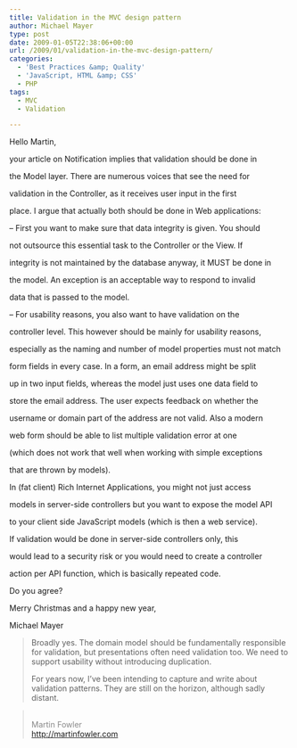 ```yaml
---
title: Validation in the MVC design pattern
author: Michael Mayer
type: post
date: 2009-01-05T22:38:06+00:00
url: /2009/01/validation-in-the-mvc-design-pattern/
categories:
  - 'Best Practices &amp; Quality'
  - 'JavaScript, HTML &amp; CSS'
  - PHP
tags:
  - MVC
  - Validation

---
```

Hello Martin,

your article on Notification implies that validation should be done in
  
the Model layer. There are numerous voices that see the need for
  
validation in the Controller, as it receives user input in the first
  
place. I argue that actually both should be done in Web applications:

&#8211; First you want to make sure that data integrity is given. You should
  
not outsource this essential task to the Controller or the View. If
  
integrity is not maintained by the database anyway, it MUST be done in
  
the model. An exception is an acceptable way to respond to invalid
  
data that is passed to the model.

&#8211; For usability reasons, you also want to have validation on the
  
controller level. This however should be mainly for usability reasons,
  
especially as the naming and number of model properties must not match
  
form fields in every case. In a form, an email address might be split
  
up in two input fields, whereas the model just uses one data field to
  
store the email address. The user expects feedback on whether the
  
username or domain part of the address are not valid. Also a modern
  
web form should be able to list multiple validation error at one
  
(which does not work that well when working with simple exceptions
  
that are thrown by models).

In (fat client) Rich Internet Applications, you might not just access
  
models in server-side controllers but you want to expose the model API
  
to your client side JavaScript models (which is then a web service).
  
If validation would be done in server-side controllers only, this
  
would lead to a security risk or you would need to create a controller
  
action per API function, which is basically repeated code.

Do you agree?

Merry Christmas and a happy new year,
  
Michael Mayer

> Broadly yes. The domain model should be fundamentally responsible for validation, but presentations often need validation too. We need to support usability without introducing duplication.
> 
> For years now, I&#8217;ve been intending to capture and write about validation patterns. They are still on the horizon, although sadly distant.
  
> <span style="color: #888888;"><br /> Martin Fowler<br /> <a href="http://martinfowler.com/" target="_blank">http://martinfowler.com</a></span>